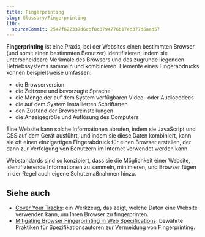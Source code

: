 ```yaml
---
title: Fingerprinting
slug: Glossary/Fingerprinting
l10n:
  sourceCommit: 2547f622337d6cbf8c3794776b17ed377d6aad57
---
```


**Fingerprinting** ist eine Praxis, bei der Websites einen bestimmten Browser (und somit einen bestimmten Benutzer) identifizieren, indem sie unterscheidbare Merkmale des Browsers und des zugrunde liegenden Betriebssystems sammeln und kombinieren. Elemente eines Fingerabdrucks können beispielsweise umfassen:

- die Browserversion
- die Zeitzone und bevorzugte Sprache
- die Menge der auf dem System verfügbaren Video- oder Audiocodecs
- die auf dem System installierten Schriftarten
- den Zustand der Browsereinstellungen
- die Anzeigegröße und Auflösung des Computers

Eine Website kann solche Informationen abrufen, indem sie JavaScript und CSS auf dem Gerät ausführt, und indem sie diese Daten kombiniert, kann sie oft einen einzigartigen Fingerabdruck für einen Browser erstellen, der dann zur Verfolgung von Benutzern im Internet verwendet werden kann.

Webstandards sind so konzipiert, dass sie die Möglichkeit einer Website, identifizierende Informationen zu sammeln, minimieren, und Browser fügen in der Regel auch eigene Schutzmaßnahmen hinzu.

## Siehe auch

- [Cover Your Tracks](https://coveryourtracks.eff.org/): ein Werkzeug, das zeigt, welche Daten eine Website verwenden kann, um Ihren Browser zu fingerprinten.
- [Mitigating Browser Fingerprinting in Web Specifications](https://w3c.github.io/fingerprinting-guidance/): bewährte Praktiken für Spezifikationsautoren zur Vermeidung von Fingerprinting.
